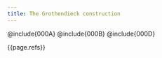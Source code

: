 ```yaml
---
title: The Grothendieck construction
---
```


@include{000A}
@include{000B}
@include{000D}

{{page.refs}}
